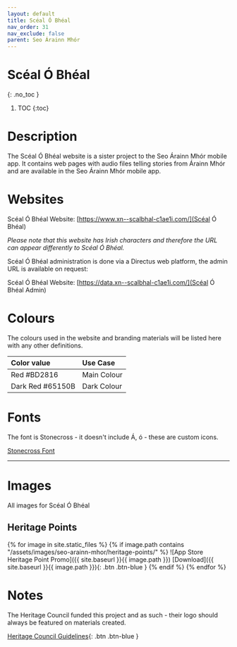 ```yaml
---
layout: default
title: Scéal Ó Bhéal
nav_order: 31
nav_exclude: false
parent: Seo Árainn Mhór
---
```


# Scéal Ó Bhéal
{: .no_toc }

1. TOC
{:toc}

# Description 

The Scéal Ó Bhéal website is a sister project to the Seo Árainn Mhór mobile app. It contains web pages with audio files telling stories from Árainn Mhór and are available in the Seo Árainn Mhór mobile app.

# Websites

Scéal Ó Bhéal Website: [https://www.xn--scalbhal-c1ae1i.com/](Scéal Ó Bhéal)

_Please note that this website has Irish characters and therefore the URL can appear differently to Scéal Ó Bhéal._

Scéal Ó Bhéal administration is done via a Directus web platform, the admin URL is available on request:

Scéal Ó Bhéal Website: [https://data.xn--scalbhal-c1ae1i.com/](Scéal Ó Bhéal Admin)

# Colours

The colours used in the website and branding materials will be listed here with any other definitions.

| Color value    | Use Case  | 
|:---------------|:---------------------|
| <span class="d-inline-block p-2 mr-1 v-align-middle" style="background-color:#BD2816" ></span> Red #BD2816 | Main Colour |
| <span class="d-inline-block p-2 mr-1 v-align-middle" style="background-color:#65150B" ></span> Dark Red #65150B | Dark Colour |

# Fonts

The font is Stonecross - it doesn't include Á, ó - these are custom icons.

[Stonecross Font](https://www.dafont.com/stonecross.font)

---

# Images

All images for Scéal Ó Bhéal

## Heritage Points

{% for image in site.static_files %}
{% if image.path contains "/assets/images/seo-arainn-mhor/heritage-points/" %}
![App Store Heritage Point Promo]({{ site.baseurl }}{{ image.path }})
[Download]({{ site.baseurl }}{{ image.path }}){: .btn .btn-blue }
{% endif %}
{% endfor %}

# Notes

The Heritage Council funded this project and as such - their logo should always be featured on materials created.

[Heritage Council Guidelines](https://www.heritagecouncil.ie/content/files/Community-Groups-and-projects-acknowledging-hc-funding.pdf){: .btn .btn-blue }